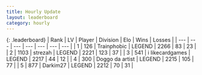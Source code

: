 ```yaml
---
title: Hourly Update
layout: leaderboard
category: hourly
---
```


{: .leaderboard}
| Rank | LV | Player | Division | Elo | Wins | Losses |
| --- | --- | --- | --- | --- | --- | --- |
| <span data-change="0">1</span> | 126 | <span title="ID: 744981">Trainphobic</span> | LEGEND | <span data-change="0">2266</span> | <span data-change="0">83</span> | <span data-change="0">23</span> |
| <span data-change="0">2</span> | 1103 | <span title="ID: 1692">strezah</span> | LEGEND | <span data-change="0">2221</span> | <span data-change="0">123</span> | <span data-change="0">37</span> |
| <span data-change="0">3</span> | 541 | <span title="ID: 700593">i likecardgames</span> | LEGEND | <span data-change="0">2217</span> | <span data-change="0">44</span> | <span data-change="0">12</span> |
| <span data-change="0">4</span> | 300 | <span title="ID: 571923">Doggo da artist</span> | LEGEND | <span data-change="0">2215</span> | <span data-change="0">105</span> | <span data-change="0">77</span> |
| <span data-change="0">5</span> | 877 | <span title="ID: 694036">Darkim27</span> | LEGEND | <span data-change="0">2212</span> | <span data-change="0">70</span> | <span data-change="0">31</span> |